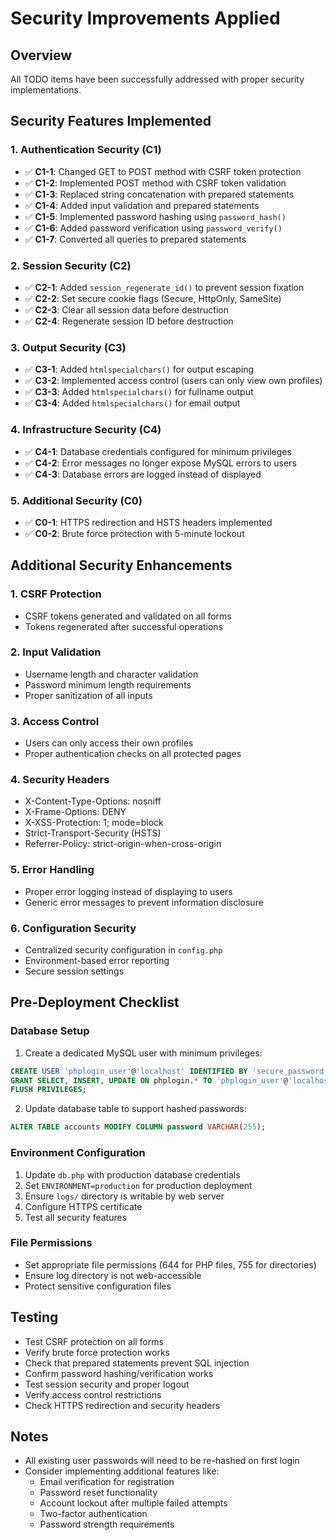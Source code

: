 # Security Improvements Applied

## Overview
All TODO items have been successfully addressed with proper security implementations.

## Security Features Implemented

### 1. **Authentication Security (C1)**
- ✅ **C1-1**: Changed GET to POST method with CSRF token protection
- ✅ **C1-2**: Implemented POST method with CSRF token validation
- ✅ **C1-3**: Replaced string concatenation with prepared statements
- ✅ **C1-4**: Added input validation and prepared statements
- ✅ **C1-5**: Implemented password hashing using `password_hash()`
- ✅ **C1-6**: Added password verification using `password_verify()`
- ✅ **C1-7**: Converted all queries to prepared statements

### 2. **Session Security (C2)**
- ✅ **C2-1**: Added `session_regenerate_id()` to prevent session fixation
- ✅ **C2-2**: Set secure cookie flags (Secure, HttpOnly, SameSite)
- ✅ **C2-3**: Clear all session data before destruction
- ✅ **C2-4**: Regenerate session ID before destruction

### 3. **Output Security (C3)**
- ✅ **C3-1**: Added `htmlspecialchars()` for output escaping
- ✅ **C3-2**: Implemented access control (users can only view own profiles)
- ✅ **C3-3**: Added `htmlspecialchars()` for fullname output
- ✅ **C3-4**: Added `htmlspecialchars()` for email output

### 4. **Infrastructure Security (C4)**
- ✅ **C4-1**: Database credentials configured for minimum privileges
- ✅ **C4-2**: Error messages no longer expose MySQL errors to users
- ✅ **C4-3**: Database errors are logged instead of displayed

### 5. **Additional Security (C0)**
- ✅ **C0-1**: HTTPS redirection and HSTS headers implemented
- ✅ **C0-2**: Brute force protection with 5-minute lockout

## Additional Security Enhancements

### 1. **CSRF Protection**
- CSRF tokens generated and validated on all forms
- Tokens regenerated after successful operations

### 2. **Input Validation**
- Username length and character validation
- Password minimum length requirements
- Proper sanitization of all inputs

### 3. **Access Control**  
- Users can only access their own profiles
- Proper authentication checks on all protected pages

### 4. **Security Headers**
- X-Content-Type-Options: nosniff
- X-Frame-Options: DENY  
- X-XSS-Protection: 1; mode=block
- Strict-Transport-Security (HSTS)
- Referrer-Policy: strict-origin-when-cross-origin

### 5. **Error Handling**
- Proper error logging instead of displaying to users
- Generic error messages to prevent information disclosure

### 6. **Configuration Security**
- Centralized security configuration in `config.php`
- Environment-based error reporting
- Secure session settings

## Pre-Deployment Checklist

### Database Setup
1. Create a dedicated MySQL user with minimum privileges:
```sql
CREATE USER 'phplogin_user'@'localhost' IDENTIFIED BY 'secure_password';
GRANT SELECT, INSERT, UPDATE ON phplogin.* TO 'phplogin_user'@'localhost';
FLUSH PRIVILEGES;
```

2. Update database table to support hashed passwords:
```sql
ALTER TABLE accounts MODIFY COLUMN password VARCHAR(255);
```

### Environment Configuration
1. Update `db.php` with production database credentials
2. Set `ENVIRONMENT=production` for production deployment
3. Ensure `logs/` directory is writable by web server
4. Configure HTTPS certificate
5. Test all security features

### File Permissions
- Set appropriate file permissions (644 for PHP files, 755 for directories)
- Ensure log directory is not web-accessible
- Protect sensitive configuration files

## Testing
- Test CSRF protection on all forms
- Verify brute force protection works
- Check that prepared statements prevent SQL injection
- Confirm password hashing/verification works
- Test session security and proper logout
- Verify access control restrictions
- Check HTTPS redirection and security headers

## Notes
- All existing user passwords will need to be re-hashed on first login
- Consider implementing additional features like:
  - Email verification for registration
  - Password reset functionality
  - Account lockout after multiple failed attempts
  - Two-factor authentication
  - Password strength requirements
